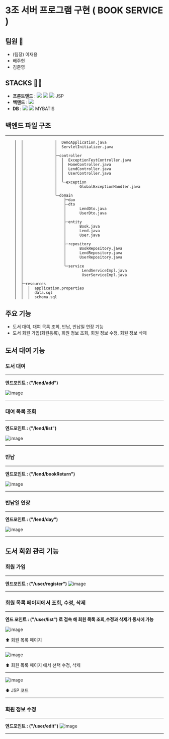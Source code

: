 # 3조 서버 프로그램 구현 ( BOOK SERVICE )

## 팀원 👥
- (팀장) 이재용
- 배주현
- 김준영

## STACKS 😶‍🌫️
- **프론트엔드** : <img src="https://img.shields.io/badge/HTML-E34F26?style=for-the-badge&logo=html5&logoColor=white"> <img src="https://img.shields.io/badge/CSS-1572B6?style=for-the-badge&logo=css3&logoColor=white"> <img src="https://img.shields.io/badge/JAVASCRIPT-F7DF1E?style=for-the-badge&logo=javascript&logoColor=white"> JSP
- **백엔드** : <img src="https://img.shields.io/badge/Spring Boot-6DB33F?style=for-the-badge&logo=springboot&logoColor=white">
- **DB** : <img src="https://img.shields.io/badge/MySQL-4479A1?style=for-the-badge&logo=mysql&logoColor=white"> <img src="https://img.shields.io/badge/Hibernate-59666C?style=for-the-badge&logo=hibernate&logoColor=white"> MYBATIS

## 백엔드 파일 구조
---
```
    │  │              │  DemoApplication.java
    │  │              │  ServletInitializer.java
    │  │              │
    │  │              ├─controller
    │  │              │  │  ExceptionTestController.java
    │  │              │  │  HomeController.java
    │  │              │  │  LendController.java
    │  │              │  │  UserController.java
    │  │              │  │
    │  │              │  └─exception
    │  │              │          GlobalExceptionHandler.java
    │  │              │
    │  │              └─domain
    │  │                  ├─dao
    │  │                  ├─dto
    │  │                  │      LendDto.java
    │  │                  │      UserDto.java
    │  │                  │
    │  │                  ├─entity
    │  │                  │      Book.java
    │  │                  │      Lend.java
    │  │                  │      User.java
    │  │                  │
    │  │                  ├─repository
    │  │                  │      BookRepository.java
    │  │                  │      LendRepository.java
    │  │                  │      UserRepository.java
    │  │                  │
    │  │                  └─service
    │  │                          LendServiceImpl.java
    │  │                          UserServiceImpl.java
    │  │
    │  ├─resources
    │  │  │  application.properties
    │  │  │  data.sql
    │  │  │  schema.sql
```


## 주요 기능
- 도서 대여, 대여 목록 조회, 반납, 반납일 연장 기능
- 도서 회원 가입(회원등록), 회원 정보 조회, 회원 정보 수정, 회원 정보 삭제

## 도서 대여 기능
### 도서 대여
---
**엔드포인트 : ("/lend/add")**

![image](https://github.com/user-attachments/assets/02d8d8fc-75a9-4ee0-b1fe-a61ffc6efdba)

<hr>

### 대여 목록 조회
---

**엔드포인트 : ("/lend/list")**

![image](https://github.com/user-attachments/assets/a057456f-7c1d-4afc-afa3-61b023544222)

<hr>

### 반납
---

**엔드포인트 : ("/lend/bookReturn")**

![image](https://github.com/user-attachments/assets/16398d30-5ad0-427a-af72-d743830e3512)

<hr>

### 반납일 연장
---

**엔드포인트 : ("/lend/day")**

![image](https://github.com/user-attachments/assets/726b01bb-053b-4fbf-b046-6e1a5e44d9e9)

<hr>

## 도서 회원 관리 기능

### 회원 가입
---

**엔드포인트 : ("/user/register")**
![image](https://github.com/user-attachments/assets/32c65a78-f4cb-4968-816d-e4cd0029bf39)

<hr>

### 회원 목록 페이지에서 조회, 수정, 삭제
---

**엔드 포인트 : ("/user/list") 로 접속 해 회원 목록 조회,수정과 삭제가 동시에 가능**


![image](https://github.com/user-attachments/assets/85fd5e90-f0c4-4217-997a-b3dc6e8d039a)

⬆️ 회원 목록 페이지

<hr>

![image](https://github.com/user-attachments/assets/997ae754-766e-4fe7-a6c4-db78dad6bd67)

⬆️ 회원 목록 페이지 에서 선택 수정, 삭제

<hr>

![image](https://github.com/user-attachments/assets/8b6537d7-f83e-4b59-bfa8-56afb9f10232)

⬆️ JSP 코드

<hr>

### 회원 정보 수정
---

**엔드포인트 : ("/user/edit")**
![image](https://github.com/user-attachments/assets/c131b080-1f17-447c-9028-1352ab3dc213)

<hr>


